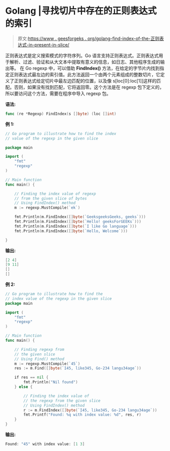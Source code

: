 # Golang |寻找切片中存在的正则表达式的索引

> 原文:[https://www . geesforgeks . org/golang-find-index-of-the-正则表达式-in-present-in-slice/](https://www.geeksforgeeks.org/golang-finding-index-of-the-regular-expression-present-in-slice/)

正则表达式是定义搜索模式的字符序列。Go 语言支持正则表达式。正则表达式用于解析、过滤、验证和从大文本中提取有意义的信息，如日志、其他程序生成的输出等。
在 Go regexp 中，可以借助 **FindIndex()** 方法，在给定的字节片内找到指定正则表达式最左边的索引值。此方法返回一个由两个元素组成的整数切片，它定义了正则表达式给定切片中最左边匹配的位置，以及像 s[loc[0]:loc[1]]这样的匹配。否则，如果没有找到匹配，它将返回零。这个方法是在 regexp 包下定义的，所以要访问这个方法，需要在程序中导入 regexp 包。

**语法:**

```go
func (re *Regexp) FindIndex(s []byte) (loc []int)
```

**例 1:**

```go
// Go program to illustrate how to find the index
// value of the regexp in the given slice

package main

import (
    "fmt"
    "regexp"
)

// Main function
func main() {

    // Finding the index value of regexp 
    // from the given slice of bytes
    // Using FindIndex() method
    m := regexp.MustCompile(`ek`)

    fmt.Println(m.FindIndex([]byte(`GeeksgeeksGeeks, geeks`)))
    fmt.Println(m.FindIndex([]byte(`Hello! geeksForGEEKs`)))
    fmt.Println(m.FindIndex([]byte(`I like Go language`)))
    fmt.Println(m.FindIndex([]byte(`Hello, Welcome`)))

}
```

**输出:**

```go
[2 4]
[9 11]
[]
[]

```

**例 2:**

```go
// Go program to illustrate how to find the
// index value of the regexp in the given slice
package main

import (
    "fmt"
    "regexp"
)

// Main function
func main() {

    // Finding regexp from
    // the given slice
    // Using Find() method
    m := regexp.MustCompile(`45`)
    res := m.Find([]byte(`I45, like345, Go-234 langu34age`))

    if res == nil {
        fmt.Println("Nil found")
    } else {

        // Finding the index value of
        // the regexp from the given slice
        // Using FindIndex() method
        r := m.FindIndex([]byte(`I45, like345, Go-234 langu34age`))
        fmt.Printf("Found: %q with index value: %d", res, r)
    }
}
```

**输出:**

```go
Found: "45" with index value: [1 3]
```